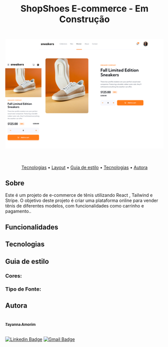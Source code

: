 <h1 align="center">
  <br>
   <p> ShopShoes E-commerce - Em Construção  </p>
</h1>
<br>
<div align="center">
  <img src="./src/assets/shopShoes.png" width="800" height="auto">
</div>
<br>
<br>
<p align="center">
 <a href="#tecnologias">Tecnologias</a> •
 <a href="#layout">Layout</a> • 
 <a href="#guia-de-estilo">Guia de estilo</a> • 
 <a href="#tecnologias">Tecnologias</a> • 
 <a href="#autora">Autora</a>
</p>

## Sobre
Este é um projeto de e-commerce de tênis utilizando React , Tailwind e Stripe. O objetivo deste projeto é criar uma plataforma online para vender tênis de diferentes modelos, com funcionalidades como  carrinho e  pagamento..

## Funcionalidades

## Tecnologias

## Guia de estilo

### Cores:

### Tipo de Fonte:

## Autora

<a href="https://www.linkedin.com/in/tayanna-amorim-98161623b/">
 <img style="border-radius: 50%;" src="https://avatars.githubusercontent.com/u/105131804?v=4" width="100px;" alt=""/>
 <br />
 <sub><b>Tayanna Amorim</b></sub></a> <a href="https://www.linkedin.com/in/tayanna-amorim-98161623b/" title="tayanna"></a>
 <br />
<br />

[![Linkedin Badge](https://img.shields.io/badge/-Tayanna-blue?style=flat-square&logo=Linkedin&logoColor=white&link=https://www.linkedin.com/in/tgmarinho/)](https://www.linkedin.com/in/tayanna-amorim-98161623b/)
[![Gmail Badge](https://img.shields.io/badge/-amorim.tayanna@gmail.com-c14438?style=flat-square&logo=Gmail&logoColor=white&link=mailto:amorim.tayanna@gmail.com)](mailto:amorim.tayanna@gmail.com)